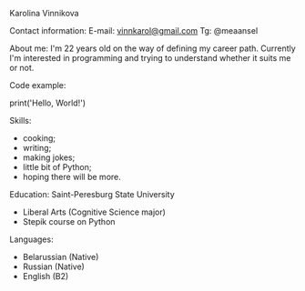 Karolina Vinnikova

Contact information:
E-mail: vinnkarol@gmail.com
Tg: @meaansel

About me:
I'm 22 years old on the way of defining my career path. Currently I'm interested in programming and trying to understand whether it suits me or not.

Code example:

print('Hello, World!')

Skills:
- cooking;
- writing;
- making jokes;
- little bit of Python;
- hoping there will be more.

Education:
Saint-Peresburg State University
- Liberal Arts (Cognitive Science major)
- Stepik course on Python

Languages:
- Belarussian (Native)
- Russian (Native)
- English (B2)
